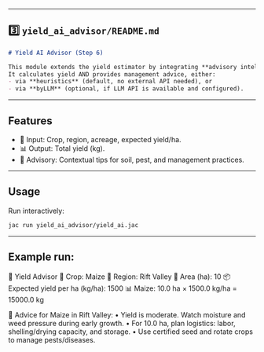 
---

## 3️⃣ `yield_ai_advisor/README.md`
```markdown
# Yield AI Advisor (Step 6)

This module extends the yield estimator by integrating **advisory intelligence**.  
It calculates yield AND provides management advice, either:
- via **heuristics** (default, no external API needed), or  
- via **byLLM** (optional, if LLM API is available and configured).  
```
---

## Features
- 🌾 Input: Crop, region, acreage, expected yield/ha.  
- 📊 Output: Total yield (kg).  
- 🧠 Advisory: Contextual tips for soil, pest, and management practices.  

---

## Usage
Run interactively:
```bash
jac run yield_ai_advisor/yield_ai.jac
```
---
## Example run:

🤖  Yield Advisor
🌾  Crop: Maize
📍  Region: Rift Valley
📐  Area (ha): 10
📦  Expected yield per ha (kg/ha): 1500
📊  Maize: 10.0 ha × 1500.0 kg/ha = 15000.0 kg

🧠 Advice for Maize in Rift Valley:
• Yield is moderate. Watch moisture and weed pressure during early growth.
• For 10.0 ha, plan logistics: labor, shelling/drying capacity, and storage.
• Use certified seed and rotate crops to manage pests/diseases.

